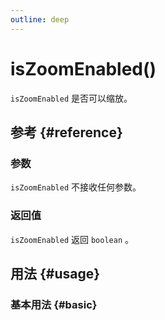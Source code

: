 ```yaml
---
outline: deep
---
```


# isZoomEnabled()
`isZoomEnabled` 是否可以缩放。

## 参考 {#reference}
<!--@include: @/@views/api/references/instance/isZoomEnabled.md-->

### 参数
`isZoomEnabled` 不接收任何参数。

### 返回值
`isZoomEnabled` 返回 `boolean` 。

## 用法 {#usage}
<script setup>
import IsZoomEnabled from '../../@views/api/samples/isZoomEnabled/index.vue'
</script>

### 基本用法 {#basic}
<IsZoomEnabled/>